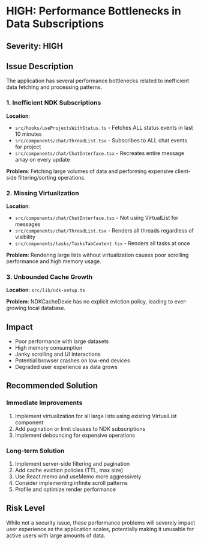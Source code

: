 # HIGH: Performance Bottlenecks in Data Subscriptions

## Severity: HIGH

## Issue Description

The application has several performance bottlenecks related to inefficient data fetching and processing patterns.

### 1. Inefficient NDK Subscriptions

**Location**: 
- `src/hooks/useProjectsWithStatus.ts` - Fetches ALL status events in last 10 minutes
- `src/components/chat/ThreadList.tsx` - Subscribes to ALL chat events for project
- `src/components/chat/ChatInterface.tsx` - Recreates entire message array on every update

**Problem**: Fetching large volumes of data and performing expensive client-side filtering/sorting operations.

### 2. Missing Virtualization

**Location**:
- `src/components/chat/ChatInterface.tsx` - Not using VirtualList for messages
- `src/components/chat/ThreadList.tsx` - Renders all threads regardless of visibility
- `src/components/tasks/TasksTabContent.tsx` - Renders all tasks at once

**Problem**: Rendering large lists without virtualization causes poor scrolling performance and high memory usage.

### 3. Unbounded Cache Growth

**Location**: `src/lib/ndk-setup.ts`

**Problem**: NDKCacheDexie has no explicit eviction policy, leading to ever-growing local database.

## Impact

- Poor performance with large datasets
- High memory consumption
- Janky scrolling and UI interactions
- Potential browser crashes on low-end devices
- Degraded user experience as data grows

## Recommended Solution

### Immediate Improvements
1. Implement virtualization for all large lists using existing VirtualList component
2. Add pagination or limit clauses to NDK subscriptions
3. Implement debouncing for expensive operations

### Long-term Solution
1. Implement server-side filtering and pagination
2. Add cache eviction policies (TTL, max size)
3. Use React.memo and useMemo more aggressively
4. Consider implementing infinite scroll patterns
5. Profile and optimize render performance

## Risk Level
While not a security issue, these performance problems will severely impact user experience as the application scales, potentially making it unusable for active users with large amounts of data.